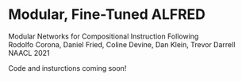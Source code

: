 # Modular, Fine-Tuned ALFRED
Modular Networks for Compositional Instruction Following  
Rodolfo Corona, Daniel Fried, Coline Devine, Dan Klein, Trevor Darrell  
NAACL 2021  

Code and insturctions coming soon!
